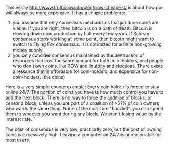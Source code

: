 This essay http://www.truthcoin.info/blog/pow-cheapest/
is about how pos will always be more expensive. It has a couple problems:
1) you assume that only consensus mechanisms that produce coins are viable. If you are right, then bitcoin is on a path of death. Bitcoin is slowing down coin production by half every few years. If Satoshi consensus stops working at some point, then bitcoin might want to switch to Flying Fox consensus. It is optimized for a finite non-growing money supply.
2) you only consider consensus maintained by the destruction of resources that cost the same amount for both coin-holders, and people who don't own coins. like POW and liquidity and elections. There exists a resource that is affordable for coin-holders, and expensive for non-coin-holders. (the coins)

Here is a very simple counterexample: Every coin holder is forced to stay online 24/7. The portion of coins you have is how much control you have to add the next block.
There is no way to force the addition of blocks, or censor a block, unless you are part of a coalition of >51% of coin owners who wants the same thing.
None of the coins are "bonded". you can spend them to whoever you want during any block. We aren't losing value by the interest rate.

The cost of consensus is very low, practically zero, but the cost of owning coins is excessively high. Leaving a computer on 24/7 is unreasonable for most users. 
